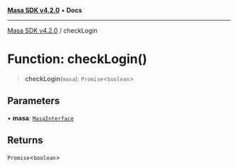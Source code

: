 [**Masa SDK v4.2.0**](../README.md) • **Docs**

***

[Masa SDK v4.2.0](../globals.md) / checkLogin

# Function: checkLogin()

> **checkLogin**(`masa`): `Promise`\<`boolean`\>

## Parameters

• **masa**: [`MasaInterface`](../interfaces/MasaInterface.md)

## Returns

`Promise`\<`boolean`\>
